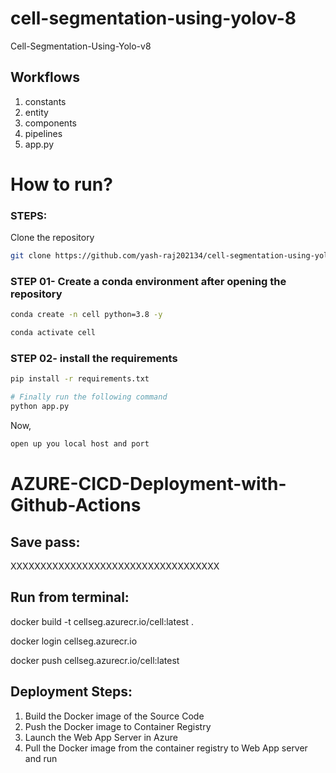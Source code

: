 # cell-segmentation-using-yolov-8
Cell-Segmentation-Using-Yolo-v8


## Workflows

1. constants
2. entity
3. components
4. pipelines
5. app.py

# How to run?
### STEPS:

Clone the repository

```bash
git clone https://github.com/yash-raj202134/cell-segmentation-using-yolov-8.git
```
### STEP 01- Create a conda environment after opening the repository

```bash
conda create -n cell python=3.8 -y
```

```bash
conda activate cell
```


### STEP 02- install the requirements
```bash
pip install -r requirements.txt
```


```bash
# Finally run the following command
python app.py
```

Now,
```bash
open up you local host and port
```


# AZURE-CICD-Deployment-with-Github-Actions

## Save pass:
XXXXXXXXXXXXXXXXXXXXXXXXXXXXXXXXXXX


## Run from terminal:

docker build -t cellseg.azurecr.io/cell:latest .

docker login cellseg.azurecr.io

docker push cellseg.azurecr.io/cell:latest


## Deployment Steps:

1. Build the Docker image of the Source Code
2. Push the Docker image to Container Registry
3. Launch the Web App Server in Azure 
4. Pull the Docker image from the container registry to Web App server and run 

